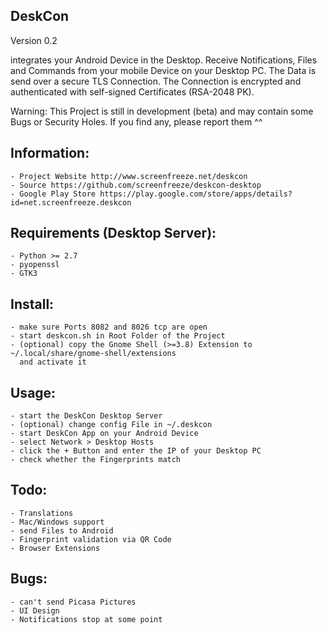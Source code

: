 DeskCon
-------
Version 0.2

integrates your Android Device in the Desktop. Receive Notifications, Files
and Commands from your mobile Device on your Desktop PC. The Data is send over a
secure TLS Connection. The Connection is encrypted and authenticated with
self-signed Certificates (RSA-2048 PK).

Warning: This Project is still in development (beta) and may contain some Bugs or
         Security Holes. If you find any, please report them ^^
         

Information:
------------
	- Project Website http://www.screenfreeze.net/deskcon
	- Source https://github.com/screenfreeze/deskcon-desktop
	- Google Play Store https://play.google.com/store/apps/details?id=net.screenfreeze.deskcon
         

Requirements (Desktop Server):
------------------------------
    - Python >= 2.7
    - pyopenssl
    - GTK3


Install:
--------
    - make sure Ports 8082 and 8026 tcp are open
    - start deskcon.sh in Root Folder of the Project
    - (optional) copy the Gnome Shell (>=3.8) Extension to ~/.local/share/gnome-shell/extensions
      and activate it 
    

Usage:
------
    - start the DeskCon Desktop Server
    - (optional) change config File in ~/.deskcon
    - start DeskCon App on your Android Device
    - select Network > Desktop Hosts
    - click the + Button and enter the IP of your Desktop PC
    - check whether the Fingerprints match


Todo:
-----
	- Translations
	- Mac/Windows support
	- send Files to Android
	- Fingerprint validation via QR Code
	- Browser Extensions


Bugs:
-----
	- can't send Picasa Pictures
	- UI Design
	- Notifications stop at some point
